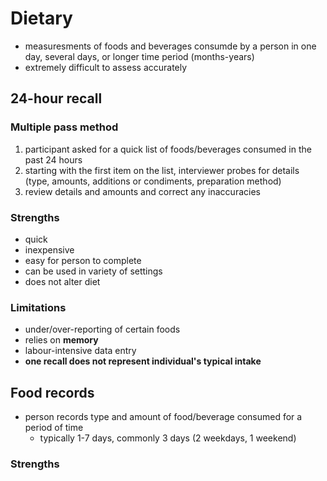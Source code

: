 # Dietary
- measuresments of foods and beverages consumde by a person in one day, several days, or longer time period (months-years)
- extremely difficult to assess accurately
## 24-hour recall
### Multiple pass method
1. participant asked for a quick list of foods/beverages consumed in the past 24 hours
2. starting with the first item on the list, interviewer probes for details (type, amounts, additions or condiments, preparation method)
3. review details and amounts and correct any inaccuracies
### Strengths
- quick
- inexpensive
- easy for person to complete
- can be used in variety of settings
- does not alter diet
### Limitations
- under/over-reporting of certain foods
- relies on **memory**
- labour-intensive data entry
- **one recall does not represent individual's typical intake**
## Food records
- person records type and amount of food/beverage consumed for a period of time
	- typically 1-7 days, commonly 3 days (2 weekdays, 1 weekend)
### Strengths